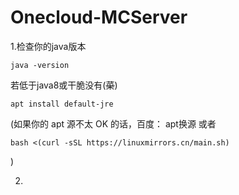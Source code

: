# Onecloud-MCServer

1.检查你的java版本

```
java -version
```

若低于java8或干脆没有(~~菜~~)

```
apt install default-jre
```

(如果你的 apt 源不太 OK 的话，百度： apt换源  或者 

```
bash <(curl -sSL https://linuxmirrors.cn/main.sh)
```

)

2.